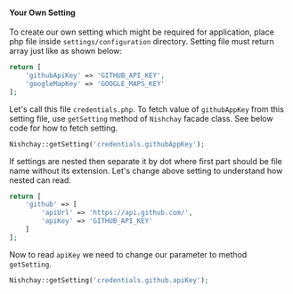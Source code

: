 #### Your Own Setting

To create our own setting which might be required for application, place php file inside `settings/configuration` directory. Setting file must return array just like as shown below:

```php
return [
    'githubApiKey' => 'GITHUB_API_KEY',
    'googleMapKey' => 'GOOGLE_MAPS_KEY'
];
```

Let's call this file `credentials.php`. To fetch value of `githubAppKey` from this setting file, use `getSetting` method of `Nishchay` facade class. See below code for how to fetch setting.

```php
Nishchay::getSetting('credentials.githubAppKey');
```

If settings are nested then separate it by dot where first part should be file name without its extension. Let's change above setting to understand how nested can read.

```php
return [
    'github' => [
        'apiUrl' => 'https://api.github.com/',
        'apiKey' => 'GITHUB_API_KEY'
    ]
];
```

Now to read `apiKey` we need to change our parameter to method `getSetting`. 

```php
Nishchay::getSetting('credentials.github.apiKey');
```

